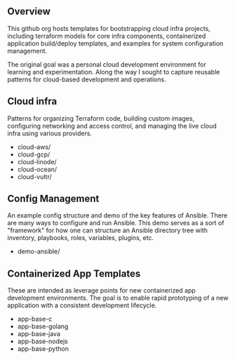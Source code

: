 Overview
--------

This github org hosts templates for bootstrapping cloud infra projects,
including terraform models for core infra components, containerized application
build/deploy templates, and examples for system configuration management.

The original goal was a personal cloud development environment for
learning and experimentation. Along the way I sought to capture reusable
patterns for cloud-based development and operations.


Cloud infra
-----------

Patterns for organizing Terraform code, building custom images, configuring
networking and access control, and managing the live cloud infra using
various providers.

* cloud-aws/
* cloud-gcp/
* cloud-linode/
* cloud-ocean/
* cloud-vultr/


Config Management
-----------------

An example config structure and demo of the key features of Ansible.
There are many ways to configure and run Ansible. This demo serves as a
sort of "framework" for how one can structure an Ansible directory tree
with inventory, playbooks, roles, variables, plugins, etc.

* demo-ansible/


Containerized App Templates
---------------------------

These are intended as leverage points for new containerized app development
environments. The goal is to enable rapid prototyping of a new application
with a consistent development lifecycle.

* app-base-c
* app-base-golang
* app-base-java
* app-base-nodejs
* app-base-python

<!--
TODO(sbostick):
* app-flask-auth0
* app-flask-authlib
* app-flask-bootstrap
* app-flask-golinks
* app-flask-ipaddr
* app-flask-multitest
* app-flask-openai
* app-flask-wiki
* app-hugo-site
-->
